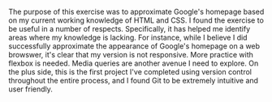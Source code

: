 The purpose of this exercise was to approximate Google's homepage based on my current working knowledge of HTML and CSS. I found the exercise to be useful in a number of respects. Specifically, it has helped me identify areas where my knowledge is lacking. For instance, while I believe I did successfully approximate the appearance of Google's homepage on a web browswer, it's clear that my version is not responsive. More practice with flexbox is needed. Media queries are another avenue I need to explore. On the plus side, this is the first project I've completed using version control throughout the entire process, and I found Git to be extremely intuitive and user friendly.